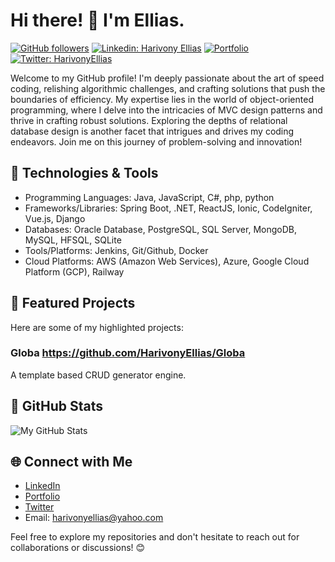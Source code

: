 # Hi there! 👋 I'm Ellias.

[![GitHub followers](https://img.shields.io/github/followers/HarivonyEllias?style=social)](https://github.com/HarivonyEllias)
[![Linkedin: Harivony Ellias](https://img.shields.io/badge/-HarivonyEllias-blue?style=flat-square&logo=Linkedin&logoColor=white&link=https://www.linkedin.com/in/yourname/)](https://www.linkedin.com/in/yourname/)
[![Portfolio](https://img.shields.io/badge/-Portfolio-yellow?style=flat-square&logo=Hugo&logoColor=white&link=https://yourportfolio.com/)](https://yourportfolio.com/)
[![Twitter: HarivonyEllias](https://img.shields.io/twitter/follow/HarivonyEllias?style=social)](https://twitter.com/yourhandle)

Welcome to my GitHub profile! I'm deeply passionate about the art of speed coding, relishing algorithmic challenges, and crafting solutions that push the boundaries of efficiency.
My expertise lies in the world of object-oriented programming, where I delve into the intricacies of MVC design patterns and thrive in crafting robust solutions.
Exploring the depths of relational database design is another facet that intrigues and drives my coding endeavors. Join me on this journey of problem-solving and innovation!

## 🔧 Technologies & Tools
- Programming Languages: Java, JavaScript, C#, php, python
- Frameworks/Libraries: Spring Boot, .NET, ReactJS, Ionic, CodeIgniter, Vue.js, Django
- Databases: Oracle Database, PostgreSQL, SQL Server, MongoDB, MySQL, HFSQL, SQLite
- Tools/Platforms: Jenkins, Git/Github, Docker
- Cloud Platforms: AWS (Amazon Web Services), Azure, Google Cloud Platform (GCP), Railway
 
## 🌟 Featured Projects
Here are some of my highlighted projects:

### Globa https://github.com/HarivonyEllias/Globa
A template based CRUD generator engine. 

## 🚀 GitHub Stats
![My GitHub Stats](https://github-readme-stats.vercel.app/api?username=HarivonyEllias&show_icons=true&theme=radical)

## 🌐 Connect with Me
- [LinkedIn](soon...)
- [Portfolio](soon...)
- [Twitter](soon...)
- Email: harivonyellias@yahoo.com

Feel free to explore my repositories and don't hesitate to reach out for collaborations or discussions! 😊
